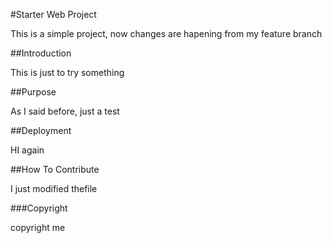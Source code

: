 #Starter Web Project

This is a simple project, now changes are hapening from my feature branch

##Introduction 

This is just to try something

##Purpose 

As I said before, just a test

##Deployment

HI again

##How To Contribute

I just modified thefile

###Copyright

copyright me